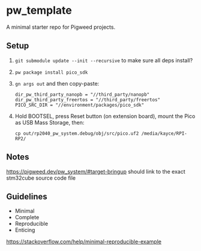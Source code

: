 # pw_template

A minimal starter repo for Pigweed projects.

## Setup

1. `git submodule update --init --recursive` to make sure all deps install?

1. `pw package install pico_sdk`

1. `gn args out` and then copy-paste:

       dir_pw_third_party_nanopb = "//third_party/nanopb"
       dir_pw_third_party_freertos = "//third_party/freertos"
       PICO_SRC_DIR = "//environment/packages/pico_sdk"

1. Hold BOOTSEL, press Reset button (on extension board), mount the Pico as USB Mass Storage, then:

       cp out/rp2040_pw_system.debug/obj/src/pico.uf2 /media/kayce/RPI-RP2/

## Notes

https://pigweed.dev/pw_system/#target-bringup should link to the exact
stm32cube source code file

## Guidelines

* Minimal
* Complete
* Reproducible
* Enticing

https://stackoverflow.com/help/minimal-reproducible-example
